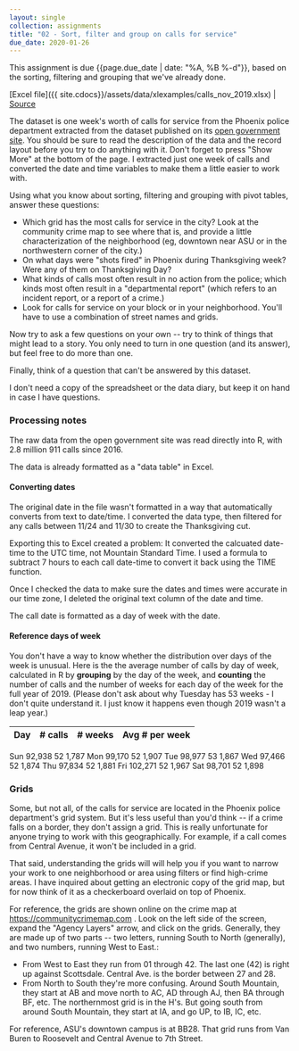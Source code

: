 ```yaml
---
layout: single
collection: assignments
title: "02 - Sort, filter and group on calls for service"
due_date: 2020-01-26
---
```


This assignment is due {{page.due_date | date: "%A, %B %-d"}}, based on the sorting, filtering and grouping that we've already done.

[Excel file]({{ site.cdocs}}/assets/data/xlexamples/calls_nov_2019.xlsx) \| [Source](https://www.phoenixopendata.com/dataset/calls-for-service/resource/1d536ee6-7ffb-49c3-bffe-5cdd98a3c97e)

The dataset is one week's worth of calls for service from the Phoenix police department extracted from the dataset published on its [open government site](https://www.phoenixopendata.com/dataset/calls-for-service/resource/1d536ee6-7ffb-49c3-bffe-5cdd98a3c97e). You should be sure to read the description of the data and the record layout before you try to do anything with it.  Don't forget to press "Show More" at the bottom of the page. I extracted just one week of calls and converted the date and time variables to make them a little easier to work with.

Using what you know about sorting, filtering and grouping with pivot tables, answer these questions:

* Which grid has the most calls for service in the city? Look at the community crime map to see where that is, and provide a little characterization of the neighborhood (eg, downtown near ASU or in the northwestern corner of the city.)
* On what days were "shots fired" in Phoenix during Thanksgiving week? Were any of them on Thanksgiving Day?
* What kinds of calls most often result in no action from the police; which kinds most often result in a "departmental report" (which refers to an incident report, or a report of a crime.)
* Look for calls for service on your block or in your neighborhood. You'll have to use a combination of street names and grids.

Now try to ask a few questions on your own -- try to think of things that might lead to a story. You only need to turn in one question (and its answer), but feel free to do more than one.

Finally, think of a question that can't be answered by this dataset.

I don't need a copy of the spreadsheet or the data diary, but keep it on hand in case I have questions.

### Processing notes

The raw data from the open government site was read directly into R, with 2.8 million 911 calls since 2016.

The data is already formatted as a "data table" in Excel.

#### Converting dates

The original date in the file wasn't formatted in a way that automatically converts from text to date/time.  I converted the data type, then filtered for any calls between 11/24 and 11/30 to create the Thanksgiving cut.

Exporting this to Excel created a problem: It converted the calcuated date-time to the UTC time, not Mountain Standard Time. I used a formula to subtract 7 hours to each call date-time to convert it back using the TIME function.

Once I checked the data to make sure the dates and times were accurate in our time zone, I deleted the original text column of the date and time.

The call date is formatted as a day of week with the date.

#### Reference days of week

You don't have a way to know whether the distribution over days of the week is unusual. Here is the the average number of calls by day of week, calculated in R by **grouping** by the day of the week, and **counting** the number of calls and the number of weeks for each day of the week for the full year of 2019. (Please don't ask about why Tuesday has 53 weeks - I don't quite understand it. I just know it happens even though 2019 wasn't a leap year.)

Day | # calls | # weeks | Avg # per week
--- | --- | --- | ---
Sun	92,938	52	1,787
Mon	99,170	52	1,907
Tue	98,977	53	1,867
Wed	97,466	52	1,874
Thu	97,834	52	1,881
Fri	102,271	52	1,967
Sat	98,701	52	1,898

### Grids

Some, but not all, of the calls for service are located in the Phoenix police department's grid system. But it's less useful than you'd think -- if a crime falls on a border, they don't assign a grid. This is really unfortunate for anyone trying to work with this geographically. For example, if a call comes from Central Avenue, it won't be included in a grid.

That said, understanding the grids will will help you if you want to narrow your work to one neighborhood or area using filters or find high-crime areas. I have inquired about getting an electronic copy of the grid map, but for now think of it as a checkerboard overlaid on top of Phoenix.

For reference, the grids are shown online on the crime map at https://communitycrimemap.com . Look on the left side of the screen, expand the "Agency Layers" arrow, and click on the grids. Generally, they are made up of two parts -- two letters, running South to North (generally), and two numbers, running West to East.:

* From West to East they run from 01 through 42. The last one (42) is right up against Scottsdale. Central Ave. is the border between 27 and 28.
* From North to South they're more confusing. Around South Mountain, they start at AB and move north to AC, AD through AJ, then BA through BF, etc. The northernmost grid is in the H's. But going south from around South Mountain, they start at IA, and go UP, to IB, IC, etc.

For reference, ASU's downtown campus is at BB28. That grid runs from Van Buren to Roosevelt and Central Avenue to 7th Street.
